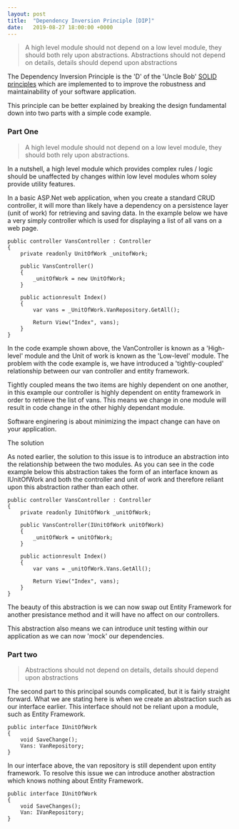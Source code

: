 ```yaml
---
layout: post
title:  "Dependency Inversion Principle [DIP]"
date:   2019-08-27 18:00:00 +0000
---
```


> A high level module should not depend on a low level module, they should both rely upon abstractions.
> Abstractions should not depend on details, details should depend upon abstractions

The Dependency Inversion Principle is the 'D' of the 'Uncle Bob' [SOLID principles](http://blog.cleancoder.com/) which are implemented to to improve the robustness and maintainability of your software application.

This principle can be better explained by breaking the design fundamental down into two parts with a simple code example.

### Part One

> A high level module should not depend on a low level module, they should both rely upon abstractions.

In a nutshell, a high level module which provides complex rules / logic should be unaffected by changes within low level modules whom soley provide utility features.

In a basic ASP.Net web application, when you create a standard CRUD controller, it will more than likely have a dependency on a persistence layer (unit of work) for retrieving and saving data. In the example below we have a very simply controller which is used for displaying a list of all vans on a web page.

    public controller VansController : Controller
    {
        private readonly UnitOfWork _unitofWork;

        public VansController()
        {
            _unitOfWork = new UnitOfWork;
        }

        public actionresult Index()
        {
            var vans = _UnitOfWork.VanRepository.GetAll();

            Return View("Index", vans);
        }
    }

In the code example shown above, the VanController is known as a 'High-level' module and the Unit of work is known as the 'Low-level' module. The problem with the code example is, we have introduced a 'tightly-coupled' relationship between our van controller and entity framework. 

Tightly coupled means the two items are highly dependent on one another, in this example our controller is highly dependent on entity framework in order to retrieve the list of vans.  This means we change in one module will result in code change in the other highly dependant module.

Software enginering is about minimizing the impact change can have on your application.

The solution

As noted earlier, the solution to this issue is to introduce an abstraction into the relationship between the two modules. As you can see in the code example below this abstraction takes the form of an interface known as IUnitOfWork and both the controller and unit of work and therefore reliant upon this abstraction rather than each other. 

    public controller VansController : Controller
    {
        private readonly IUnitOfWork _unitOfWork;

        public VansController(IUnitOfWork unitOfWork)
        {
            _unitOfWork = unitOfWork;
        }

        public actionresult Index()
        {
            var vans = _unitOfWork.Vans.GetAll();

            Return View("Index", vans);
        }
    }

The beauty of this abstraction is we can now swap out Entity Framework for another presistance method and it will have no affect on our controllers. 

This abstraction also means we can introduce unit testing within our application as we can now 'mock' our dependencies.

### Part two

> Abstractions should not depend on details, details should depend upon abstractions

The second part to this principal sounds complicated, but it is fairly straight forward. What we are stating here is when we create an abstraction such as our interface earlier. This interface should not be reliant upon a module, such as Entity Framework.

    public interface IUnitOfWork
    {
        void SaveChange();
        Vans: VanRepository;
    }

In our interface above, the van repository is still dependent upon entity framework. To resolve this issue we can introduce another abstraction which knows nothing about Entity Framework.

    public interface IUnitOfWork
    {
        void SaveChanges();
        Van: IVanRepository;   
    }